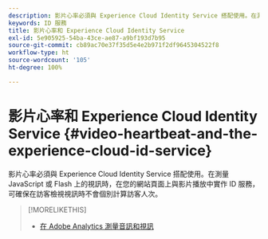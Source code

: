 ```yaml
---
description: 影片心率必須與 Experience Cloud Identity Service 搭配使用。在測量 JavaScript 或 Flash 上的視訊時，在您的網站頁面上與影片播放中實作 ID 服務，可確保在訪客檢視視訊時不會個別計算訪客人次。
keywords: ID 服務
title: 影片心率和 Experience Cloud Identity Service
exl-id: 5e905925-54ba-43ce-ae87-a9bf193d7b95
source-git-commit: cb89ac70e37f35d5e4e2b971f2df9645304522f8
workflow-type: ht
source-wordcount: '105'
ht-degree: 100%

---
```


# 影片心率和 Experience Cloud Identity Service {#video-heartbeat-and-the-experience-cloud-id-service}

影片心率必須與 Experience Cloud Identity Service 搭配使用。在測量 JavaScript 或 Flash 上的視訊時，在您的網站頁面上與影片播放中實作 ID 服務，可確保在訪客檢視視訊時不會個別計算訪客人次。

>[!MORELIKETHIS]
>
>* [在 Adobe Analytics 測量音訊和視訊](https://experienceleague.adobe.com/docs/media-analytics/using/media-overview.html?lang=zh-Hant)

